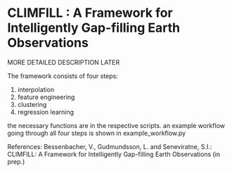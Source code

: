 # CLIMFILL : A Framework for Intelligently Gap-filling Earth Observations

MORE DETAILED DESCRIPTION LATER

The framework consists of four steps:
1. interpolation
2. feature engineering
3. clustering
4. regression learning

the necessary functions are in the respective scripts. an example workflow going through all four steps is shown in example_workflow.py


References:
Bessenbacher, V., Gudmundsson, L. and Seneviratne, S.I.: CLIMFILL: A Framework for Intelligently Gap-filling Earth Observations (in prep.)
